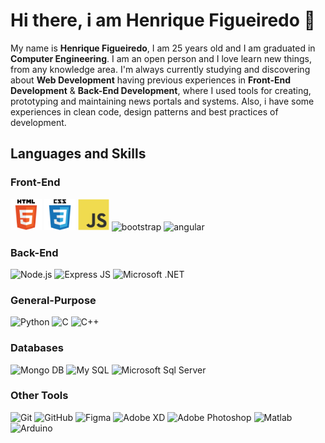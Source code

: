 <h1>Hi there, i am Henrique Figueiredo 👋</h1>

My name is **Henrique Figueiredo**, I am 25 years old and I am graduated in **Computer Engineering**. I am an open person and I love learn new things, from any knowledge area. I'm always currently studying and discovering about **Web Development** having previous experiences in **Front-End Development** & **Back-End Development**, where I used tools for creating, prototyping and maintaining news portals and systems. Also, i have some experiences in clean code, design patterns and best practices of development.

<h2>Languages and Skills</h2>

<h3>Front-End</h3>

  <div>
    <img src="https://raw.githubusercontent.com/devicons/devicon/master/icons/html5/html5-original-wordmark.svg" alt="html5" width="50" height="50">
    <img src="https://raw.githubusercontent.com/devicons/devicon/master/icons/css3/css3-original-wordmark.svg" alt="css3" width="50" height="50">
    <img src="https://raw.githubusercontent.com/devicons/devicon/master/icons/javascript/javascript-original.svg" alt="javascript" width="50" height="50">
    <img src="https://cdn.jsdelivr.net/gh/devicons/devicon/icons/bootstrap/bootstrap-plain.svg" alt="bootstrap" width="50" height="50">
    <img src="https://cdn.icon-icons.com/icons2/2107/PNG/512/file_type_angular_icon_130754.png" alt="angular" width="50" height="50">
  <div>
  
<h3>Back-End</h3>

  <div>
    <img src="https://cdn.jsdelivr.net/gh/devicons/devicon/icons/nodejs/nodejs-original.svg" alt="Node.js" width="50" height="50">
    <img src="https://cdn.jsdelivr.net/gh/devicons/devicon/icons/express/express-original.svg" alt="Express JS" width="50" height="50">
    <img src="https://cdn.icon-icons.com/icons2/2415/PNG/512/dot_net_original_wordmark_logo_icon_146547.png" alt="Microsoft .NET" width="50" height="50">
  <div>
  
<h3>General-Purpose</h3>
  
  <div>
    <img src="https://cdn.jsdelivr.net/gh/devicons/devicon/icons/python/python-original-wordmark.svg" alt="Python" width="50" height="50">
    <img src="https://cdn.jsdelivr.net/gh/devicons/devicon/icons/c/c-original.svg" alt="C" width="50" height="50">
    <img src="https://cdn.jsdelivr.net/gh/devicons/devicon/icons/cplusplus/cplusplus-original.svg" alt="C++" width="50" height="50">
  <div>
  
<h3>Databases</h3>
  
  <div>
    <img src="https://cdn.jsdelivr.net/gh/devicons/devicon/icons/mongodb/mongodb-original-wordmark.svg" alt="Mongo DB" width="50" height="50">
    <img src="https://cdn.jsdelivr.net/gh/devicons/devicon/icons/mysql/mysql-original.svg" alt="My SQL" width="50" height="50">
    <img src="https://cdn-icons-png.flaticon.com/512/5968/5968364.png" alt="Microsoft Sql Server" width="50" height="50">
  <div>
  
<h3>Other Tools</h3>
    
  <div>
    <img src="https://cdn.jsdelivr.net/gh/devicons/devicon/icons/git/git-original.svg" alt="Git" width="50" height="50">
    <img src="https://cdn.jsdelivr.net/gh/devicons/devicon/icons/github/github-original.svg" alt="GitHub" width="50" height="50">
    <img src="https://cdn.jsdelivr.net/gh/devicons/devicon/icons/figma/figma-original.svg" alt="Figma" width="50" height="50">
    <img src="https://cdn.jsdelivr.net/gh/devicons/devicon/icons/xd/xd-plain.svg" alt="Adobe XD" width="50" height="50">
    <img src="https://cdn.jsdelivr.net/gh/devicons/devicon/icons/photoshop/photoshop-plain.svg" alt="Adobe Photoshop" width="50" height="50">
    <img src="https://cdn.jsdelivr.net/gh/devicons/devicon/icons/matlab/matlab-original.svg" alt="Matlab" width="50" height="50">
    <img src="https://cdn.jsdelivr.net/gh/devicons/devicon/icons/arduino/arduino-original.svg" alt="Arduino" width="50" height="50">
  </div>